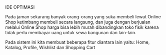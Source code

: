 IDE OPTIMASI

Pada jaman sekarang banyak orang-orang yang suka membeli lewat Online Shop ketimbang membeli secara langsung, dan juga dengan berjualan melalui Online Shop harga bisa lebih murah dibandingkan toko fisik karena tidak perlu membayar uang untuk sewa bangunan dan lain-lain.

Pada sistem ini kita membuat beberapa fitur diantara lain yaitu: Home, Katalog, Profile, Wishlist dan Shopping Cart
